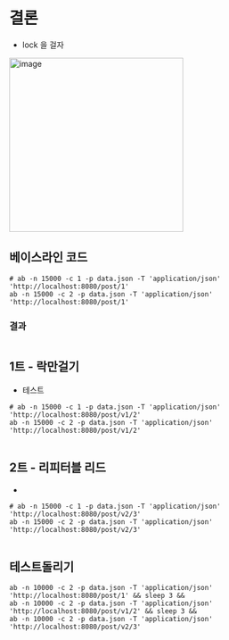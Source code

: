 # 결론
- lock 을 걸자
<img width="312" alt="image" src="https://user-images.githubusercontent.com/31065684/221095686-81a8709c-62ce-4a9a-8598-8f57217f2e8a.png">



## 베이스라인 코드 
```shell
# ab -n 15000 -c 1 -p data.json -T 'application/json' 'http://localhost:8080/post/1'
ab -n 15000 -c 2 -p data.json -T 'application/json' 'http://localhost:8080/post/1'
```

### 결과
```
```



## 1트 - 락만걸기

- 테스트
```shell
# ab -n 15000 -c 1 -p data.json -T 'application/json' 'http://localhost:8080/post/v1/2'
ab -n 15000 -c 2 -p data.json -T 'application/json' 'http://localhost:8080/post/v1/2'
```

```

```



## 2트 - 리피터블 리드

- 
```shell
# ab -n 15000 -c 1 -p data.json -T 'application/json' 'http://localhost:8080/post/v2/3'
ab -n 15000 -c 2 -p data.json -T 'application/json' 'http://localhost:8080/post/v2/3'
```

```
```


## 테스트돌리기
```shell
ab -n 10000 -c 2 -p data.json -T 'application/json' 'http://localhost:8080/post/1' && sleep 3 &&
ab -n 10000 -c 2 -p data.json -T 'application/json' 'http://localhost:8080/post/v1/2' && sleep 3 &&
ab -n 10000 -c 2 -p data.json -T 'application/json' 'http://localhost:8080/post/v2/3'
```

